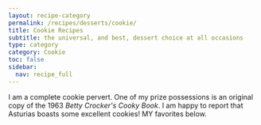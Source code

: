 ```yaml
---
layout: recipe-category
permalink: /recipes/desserts/cookie/
title: Cookie Recipes
subtitle: the universal, and best, dessert choice at all occasions
type: category
category: Cookie
toc: false
sidebar:
  nav: recipe_full
---
```

I am a complete cookie pervert. One of my prize possessions is an original copy of the 1963 *Betty Crocker's Cooky Book*. I am happy to report that Asturias boasts some excellent cookies! MY favorites below.